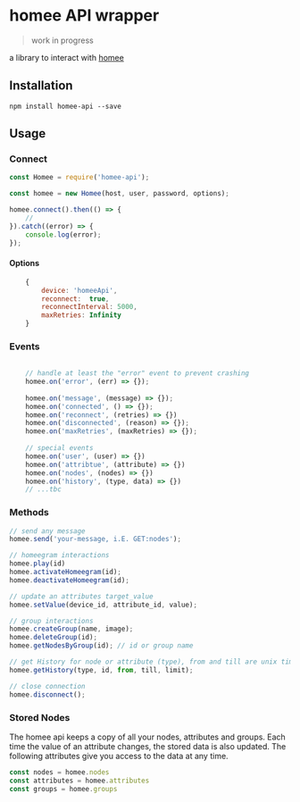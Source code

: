 # homee API wrapper

> work in progress

a library to interact with [homee](https://hom.ee)

## Installation
```
npm install homee-api --save
```

## Usage

### Connect
```js
const Homee = require('homee-api');

const homee = new Homee(host, user, password, options);

homee.connect().then(() => {
    //
}).catch((error) => {
    console.log(error);
});
```

#### Options
```js
    {
        device: 'homeeApi',
        reconnect:  true,
        reconnectInterval: 5000,
        maxRetries: Infinity
    }
```

### Events
```js
    
    // handle at least the "error" event to prevent crashing
    homee.on('error', (err) => {});
    
    homee.on('message', (message) => {});
    homee.on('connected', () => {});
    homee.on('reconnect', (retries) => {})
    homee.on('disconnected', (reason) => {});
    homee.on('maxRetries', (maxRetries) => {});
    
    // special events
    homee.on('user', (user) => {})
    homee.on('attribtue', (attribute) => {})
    homee.on('nodes', (nodes) => {})
    homee.on('history', (type, data) => {})
    // ...tbc
```
### Methods
```js
// send any message
homee.send('your-message, i.E. GET:nodes');

// homeegram interactions
homee.play(id)
homee.activateHomeegram(id);
homee.deactivateHomeegram(id);

// update an attributes target_value
homee.setValue(device_id, attribute_id, value);

// group interactions
homee.createGroup(name, image);
homee.deleteGroup(id);
homee.getNodesByGroup(id); // id or group name

// get History for node or attribute (type), from and till are unix timestamps 
homee.getHistory(type, id, from, till, limit);

// close connection
homee.disconnect();
```

### Stored Nodes
The homee api keeps a copy of all your nodes, attributes and groups. Each time the value of an attribute changes, the stored data is also updated. The following attributes give you access to the data at any time.

```js
const nodes = homee.nodes
const attributes = homee.attributes
const groups = homee.groups
```
